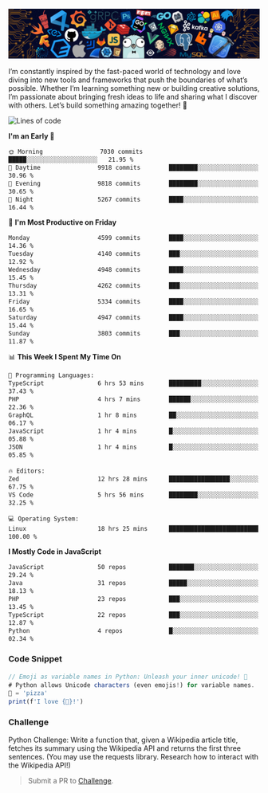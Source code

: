 ![](https://github.com/0x3EF8/0x3EF8/raw/main/images/header_.png)

I’m constantly inspired by the fast-paced world of technology and love diving into new tools and frameworks that push the boundaries of what’s possible. Whether I’m learning something new or building creative solutions, I’m passionate about bringing fresh ideas to life and sharing what I discover with others. Let’s build something amazing together! 🚀

<!--START_SECTION:header-->
![Lines of code](https://img.shields.io/badge/From%20Hello%20World%20I%27ve%20Written-22.9%20million%20lines%20of%20code-blue)

**I'm an Early 🐤** 

```text
🌞 Morning                7030 commits        █████░░░░░░░░░░░░░░░░░░░░   21.95 % 
🌆 Daytime                9918 commits        ████████░░░░░░░░░░░░░░░░░   30.96 % 
🌃 Evening                9818 commits        ████████░░░░░░░░░░░░░░░░░   30.65 % 
🌙 Night                  5267 commits        ████░░░░░░░░░░░░░░░░░░░░░   16.44 % 
```
📅 **I'm Most Productive on Friday** 

```text
Monday                   4599 commits        ████░░░░░░░░░░░░░░░░░░░░░   14.36 % 
Tuesday                  4140 commits        ███░░░░░░░░░░░░░░░░░░░░░░   12.92 % 
Wednesday                4948 commits        ████░░░░░░░░░░░░░░░░░░░░░   15.45 % 
Thursday                 4262 commits        ███░░░░░░░░░░░░░░░░░░░░░░   13.31 % 
Friday                   5334 commits        ████░░░░░░░░░░░░░░░░░░░░░   16.65 % 
Saturday                 4947 commits        ████░░░░░░░░░░░░░░░░░░░░░   15.44 % 
Sunday                   3803 commits        ███░░░░░░░░░░░░░░░░░░░░░░   11.87 % 
```


📊 **This Week I Spent My Time On** 

```text
💬 Programming Languages: 
TypeScript               6 hrs 53 mins       █████████░░░░░░░░░░░░░░░░   37.43 % 
PHP                      4 hrs 7 mins        ██████░░░░░░░░░░░░░░░░░░░   22.36 % 
GraphQL                  1 hr 8 mins         ██░░░░░░░░░░░░░░░░░░░░░░░   06.17 % 
JavaScript               1 hr 4 mins         █░░░░░░░░░░░░░░░░░░░░░░░░   05.88 % 
JSON                     1 hr 4 mins         █░░░░░░░░░░░░░░░░░░░░░░░░   05.85 % 

🔥 Editors: 
Zed                      12 hrs 28 mins      █████████████████░░░░░░░░   67.75 % 
VS Code                  5 hrs 56 mins       ████████░░░░░░░░░░░░░░░░░   32.25 % 

💻 Operating System: 
Linux                    18 hrs 25 mins      █████████████████████████   100.00 % 
```

**I Mostly Code in JavaScript** 

```text
JavaScript               50 repos            ███████░░░░░░░░░░░░░░░░░░   29.24 % 
Java                     31 repos            █████░░░░░░░░░░░░░░░░░░░░   18.13 % 
PHP                      23 repos            ███░░░░░░░░░░░░░░░░░░░░░░   13.45 % 
TypeScript               22 repos            ███░░░░░░░░░░░░░░░░░░░░░░   12.87 % 
Python                   4 repos             █░░░░░░░░░░░░░░░░░░░░░░░░   02.34 % 
```




<!--END_SECTION:header-->

<!--START_SECTION:footer-->
### Code Snippet
```js
// Emoji as variable names in Python: Unleash your inner unicode! 🚀
# Python allows Unicode characters (even emojis!) for variable names.
🍕 = 'pizza'
print(f'I love {🍕}!')
```
### Challenge
Python Challenge: Write a function that, given a Wikipedia article title, fetches its summary using the Wikipedia API and returns the first three sentences. (You may use the requests library. Research how to interact with the Wikipedia API!)
<!--END_SECTION:footer-->
> Submit a PR to [Challenge](https://github.com/mrepol742/challenge/fork).
